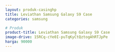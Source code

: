 ```yaml
---
layout: produk-casinghp
title: Leviathan Samsung Galaxy S9 Case
categories: samsung

# Produk
product-title: Leviathan Samsung Galaxy S9 Case
image-drive: 15RCq-cYe0I-puTqKyCtQztogAhRTJpPe
harga: 90000
---
```

